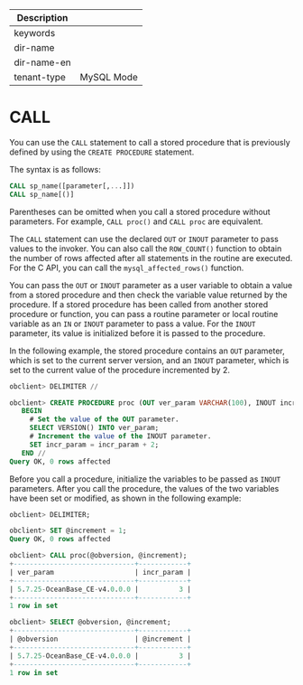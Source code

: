 | Description   |                 |
|---------------|-----------------|
| keywords      |                 |
| dir-name      |                 |
| dir-name-en   |                 |
| tenant-type   | MySQL Mode      |

# CALL


You can use the `CALL` statement to call a stored procedure that is previously defined by using the `CREATE PROCEDURE` statement.

The syntax is as follows:

```sql
CALL sp_name([parameter[,...]])
CALL sp_name[()]
```


Parentheses can be omitted when you call a stored procedure without parameters. For example, `CALL proc()` and `CALL proc` are equivalent.

The `CALL` statement can use the declared `OUT` or `INOUT` parameter to pass values to the invoker. You can also call the `ROW_COUNT()` function to obtain the number of rows affected after all statements in the routine are executed. For the C API, you can call the `mysql_affected_rows()` function.

You can pass the `OUT` or `INOUT` parameter as a user variable to obtain a value from a stored procedure and then check the variable value returned by the procedure. If a stored procedure has been called from another stored procedure or function, you can pass a routine parameter or local routine variable as an `IN` or `INOUT` parameter to pass a value. For the `INOUT` parameter, its value is initialized before it is passed to the procedure.

In the following example, the stored procedure contains an `OUT` parameter, which is set to the current server version, and an `INOUT` parameter, which is set to the current value of the procedure incremented by 2.

```sql
obclient> DELIMITER //

obclient> CREATE PROCEDURE proc (OUT ver_param VARCHAR(100), INOUT incr_param INT)
   BEGIN
     # Set the value of the OUT parameter.
     SELECT VERSION() INTO ver_param;
     # Increment the value of the INOUT parameter.
     SET incr_param = incr_param + 2;
   END //
Query OK, 0 rows affected
```

Before you call a procedure, initialize the variables to be passed as `INOUT` parameters. After you call the procedure, the values of the two variables have been set or modified, as shown in the following example:

```sql
obclient> DELIMITER;

obclient> SET @increment = 1;
Query OK, 0 rows affected

obclient> CALL proc(@obversion, @increment);
+------------------------------+------------+
| ver_param                    | incr_param |
+------------------------------+------------+
| 5.7.25-OceanBase_CE-v4.0.0.0 |          3 |
+------------------------------+------------+
1 row in set

obclient> SELECT @obversion, @increment;
+------------------------------+------------+
| @obversion                   | @increment |
+------------------------------+------------+
| 5.7.25-OceanBase_CE-v4.0.0.0 |          3 |
+------------------------------+------------+
1 row in set
```
